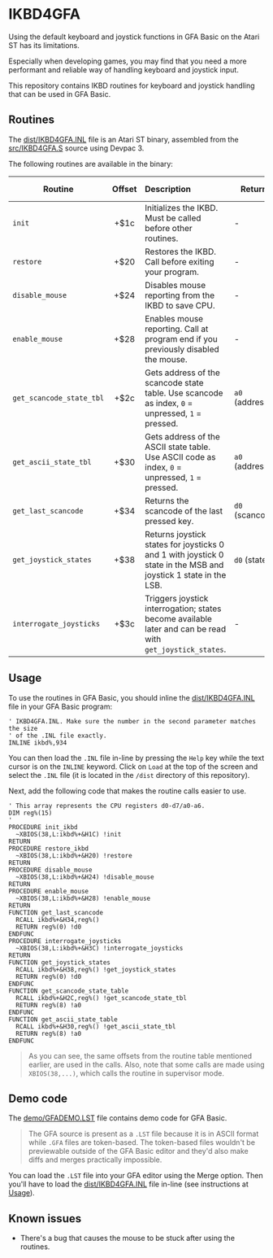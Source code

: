 # IKBD4GFA

Using the default keyboard and joystick functions in GFA Basic on the Atari ST has its limitations.

Especially when developing games, you may find that you need a more performant and reliable way of handling keyboard and joystick input.

This repository contains IKBD routines for keyboard and joystick handling that can be used in GFA Basic.

## Routines

The [dist/IKBD4GFA.INL](dist/IKBD4GFA.INL) file is an Atari ST binary, assembled from the [src/IKBD4GFA.S](src/IKBD4GFA.S) source using Devpac 3.

The following routines are available in the binary:

| Routine                  | Offset | Description                                                                                                     | Returns         | Supervisor mode |
|--------------------------|:------:|:----------------------------------------------------------------------------------------------------------------|-----------------|:---------------:|
| `init`                   |  +$1c  | Initializes the IKBD. Must be called before other routines.                                                     | -               |       Yes       |
| `restore`                |  +$20  | Restores the IKBD. Call before exiting your program.                                                            | -               |       Yes       |
| `disable_mouse`          |  +$24  | Disables mouse reporting from the IKBD to save CPU.                                                             | -               |       Yes       |
| `enable_mouse`           |  +$28  | Enables mouse reporting. Call at program end if you previously disabled the mouse.                              | -               |       Yes       |
| `get_scancode_state_tbl` |  +$2c  | Gets address of the scancode state table. Use scancode as index, `0` = unpressed, `1` = pressed.                | `a0` (address)  |       No        |
| `get_ascii_state_tbl`    |  +$30  | Gets address of the ASCII state table. Use ASCII code as index, `0` = unpressed, `1` = pressed.                 | `a0` (address)  |       No        |
| `get_last_scancode`      |  +$34  | Returns the scancode of the last pressed key.                                                                   | `d0` (scancode) |       No        |
| `get_joystick_states`    |  +$38  | Returns joystick states for joysticks 0 and 1 with joystick 0 state in the MSB and joystick 1 state in the LSB. | `d0` (states)   |       No        |
| `interrogate_joysticks`  |  +$3c  | Triggers joystick interrogation; states become available later and can be read with `get_joystick_states`.      | -               |       Yes       |

## Usage

To use the routines in GFA Basic, you should inline the [dist/IKBD4GFA.INL](dist/IKBD4GFA.INL) file in your GFA Basic program:

```basic
' IKBD4GFA.INL. Make sure the number in the second parameter matches the size
' of the .INL file exactly.
INLINE ikbd%,934
```

You can then load the `.INL` file in-line by pressing the `Help` key while the text cursor is on the `INLINE` keyword. Click on `Load` at the top of the screen and select the `.INL` file (it is located in the `/dist` directory of this repository).

Next, add the following code that makes the routine calls easier to use.

```basic
' This array represents the CPU registers d0-d7/a0-a6.
DIM reg%(15)
'
PROCEDURE init_ikbd
  ~XBIOS(38,L:ikbd%+&H1C) !init
RETURN
PROCEDURE restore_ikbd
  ~XBIOS(38,L:ikbd%+&H20) !restore
RETURN
PROCEDURE disable_mouse
  ~XBIOS(38,L:ikbd%+&H24) !disable_mouse
RETURN
PROCEDURE enable_mouse
  ~XBIOS(38,L:ikbd%+&H28) !enable_mouse
RETURN
FUNCTION get_last_scancode
  RCALL ikbd%+&H34,reg%()
  RETURN reg%(0) !d0
ENDFUNC
PROCEDURE interrogate_joysticks
  ~XBIOS(38,L:ikbd%+&H3C) !interrogate_joysticks
RETURN
FUNCTION get_joystick_states
  RCALL ikbd%+&H38,reg%() !get_joystick_states
  RETURN reg%(0) !d0
ENDFUNC
FUNCTION get_scancode_state_table
  RCALL ikbd%+&H2C,reg%() !get_scancode_state_tbl
  RETURN reg%(8) !a0
ENDFUNC
FUNCTION get_ascii_state_table
  RCALL ikbd%+&H30,reg%() !get_ascii_state_tbl
  RETURN reg%(8) !a0
ENDFUNC
```

> As you can see, the same offsets from the routine table mentioned earlier, are used in the calls. Also, note that some calls are made using `XBIOS(38,...)`, which calls the routine in supervisor mode.

## Demo code

The [demo/GFADEMO.LST](demo/GFADEMO.LST) file contains demo code for GFA Basic.

> The GFA source is present as a `.LST` file because it is in ASCII format while `.GFA` files are token-based. The token-based files wouldn't be previewable outside of the GFA Basic editor and they'd also make diffs and merges practically impossible.

You can load the `.LST` file into your GFA editor using the Merge option. Then you'll have to load the [dist/IKBD4GFA.INL](dist/IKBD4GFA.INL) file in-line (see instructions at [Usage](#usage)).

## Known issues

- There's a bug that causes the mouse to be stuck after using the routines.
